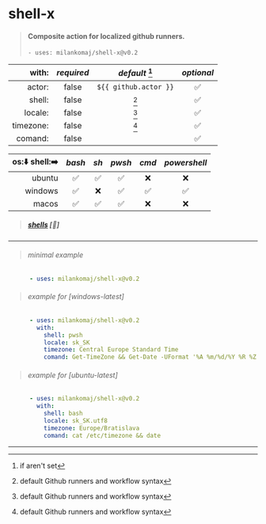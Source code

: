 # shell-x
> #### Composite action for localized github runners.
> ``` - uses: milankomaj/shell-x@v0.2 ```

**with:** | *required*  | *default* [^1] | *optional*
---: | :---: | :---: | :---:
actor:       | false  | `${{ github.actor }}` | ✅
shell:       | false  | [^note] | ✅
locale:      | false  | [^note] | ✅
timezone:    | false  | [^note] | ✅
comand:      | false  |         | ✅


os:⬇️ shell:➡️ | *bash*  | *sh*  | *pwsh*  | *cmd*  | *powershell*
---: | :---: | :---: | :---: | :---: | :---:
ubuntu | ✅ | ✅ | ✅ | ❌ | ❌
windows| ✅ | ❌ | ✅ | ✅ | ✅
macos  | ✅ | ✅ | ✅ | ❌ | ❌

> ##### [shells](https://docs.github.com/en/enterprise-cloud@latest/actions/using-workflows/workflow-syntax-for-github-actions#jobsjob_idstepsshell) [:link:]

---

> ###### minimal example
```YAML
      - uses: milankomaj/shell-x@v0.2
```

> ###### example for [windows-latest]
```YAML
      - uses: milankomaj/shell-x@v0.2
        with:
          shell: pwsh
          locale: sk_SK
          timezone: Central Europe Standard Time
          comand: Get-TimeZone && Get-Date -UFormat '%A %m/%d/%Y %R %Z'
```

> ###### example for [ubuntu-latest]
```YAML
      - uses: milankomaj/shell-x@v0.2
        with:
          shell: bash
          locale: sk_SK.utf8
          timezone: Europe/Bratislava
          comand: cat /etc/timezone && date
```
---

[^1]: if aren't set
[^note]: default Github runners and workflow syntax
